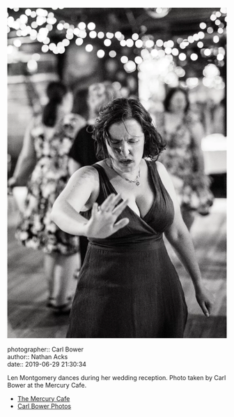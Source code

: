 ![Len Montgomery dances during her wedding reception](assets/2019-06-29-set-4-the-dance-43.webp)

photographer:: Carl Bower  
author:: Nathan Acks  
date:: 2019-06-29 21:30:34

Len Montgomery dances during her wedding reception. Photo taken by Carl Bower at the Mercury Cafe.

* [The Mercury Cafe](http://mercurycafe.com)
* [Carl Bower Photos](https://carlbowerphotos.com)
